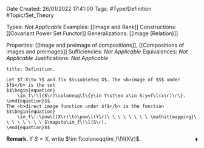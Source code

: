 <div class="topSpace"></div>

Date Created: 26/01/2022 17:41:00
Tags: #Type/Definition #Topic/Set_Theory

Types: <i>Not Applicable</i>
Examples: [[Image and Rank]]
Constructions: [[Covariant Power Set Functor]]
Generalizations: [[Image (Relation)]]

Properties: [[Image and preimage of compositions]], [[Compositions of images and preimages]]
Sufficiencies: <i>Not Applicable</i>
Equivalences: <i>Not Applicable</i>
Justifications: <i>Not Applicable</i>

``` ad-Definition
title: Definition.

Let $f:X\to Y$ and fix $S\subseteq X$. The <b>image of $S$ under $f$</b> is the set
$$\begin{equation}
    \im_f\!\l(S\r)\coloneqq\l\{y\in Y\st\ex x\in S:y=f\l(x\r)\r\}.
\end{equation}$$
The <b>direct image function under $f$</b> is the function
$$\begin{equation}
    \im_f\!:\pow\l(X\r)\to\pow\l(Y\r)\ \ \ \ \ \ \ \ \mathit{mapping}\ \ \ \ \ \ \ \ S\mapsto\im_f\!\l(S\r).
\end{equation}$$

```

<b>Remark.</b> If $S=X$, write $\im f\coloneqq\im_f\!\l(X\r)$.<span style="float:right;">$\blacklozenge$</span>
